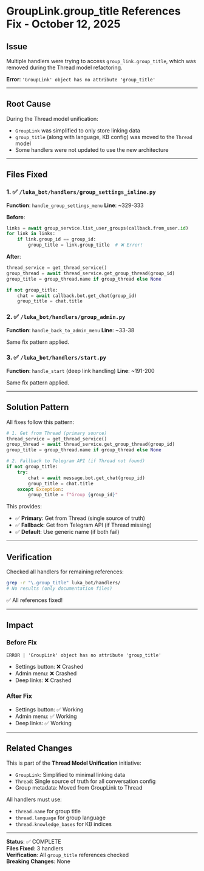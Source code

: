 # GroupLink.group_title References Fix - October 12, 2025

## Issue
Multiple handlers were trying to access `group_link.group_title`, which was removed during the Thread model refactoring.

**Error**: `'GroupLink' object has no attribute 'group_title'`

---

## Root Cause

During the Thread model unification:
- `GroupLink` was simplified to only store linking data
- `group_title` (along with language, KB config) was moved to the `Thread` model
- Some handlers were not updated to use the new architecture

---

## Files Fixed

### 1. ✅ `/luka_bot/handlers/group_settings_inline.py`
**Function**: `handle_group_settings_menu`
**Line**: ~329-333

**Before**:
```python
links = await group_service.list_user_groups(callback.from_user.id)
for link in links:
    if link.group_id == group_id:
        group_title = link.group_title  # ❌ Error!
```

**After**:
```python
thread_service = get_thread_service()
group_thread = await thread_service.get_group_thread(group_id)
group_title = group_thread.name if group_thread else None

if not group_title:
    chat = await callback.bot.get_chat(group_id)
    group_title = chat.title
```

### 2. ✅ `/luka_bot/handlers/group_admin.py`
**Function**: `handle_back_to_admin_menu`
**Line**: ~33-38

Same fix pattern applied.

### 3. ✅ `/luka_bot/handlers/start.py`
**Function**: `handle_start` (deep link handling)
**Line**: ~191-200

Same fix pattern applied.

---

## Solution Pattern

All fixes follow this pattern:

```python
# 1. Get from Thread (primary source)
thread_service = get_thread_service()
group_thread = await thread_service.get_group_thread(group_id)
group_title = group_thread.name if group_thread else None

# 2. Fallback to Telegram API (if Thread not found)
if not group_title:
    try:
        chat = await message.bot.get_chat(group_id)
        group_title = chat.title
    except Exception:
        group_title = f"Group {group_id}"
```

This provides:
- ✅ **Primary**: Get from Thread (single source of truth)
- ✅ **Fallback**: Get from Telegram API (if Thread missing)
- ✅ **Default**: Use generic name (if both fail)

---

## Verification

Checked all handlers for remaining references:
```bash
grep -r "\.group_title" luka_bot/handlers/
# No results (only documentation files)
```

✅ All references fixed!

---

## Impact

### Before Fix
```
ERROR | 'GroupLink' object has no attribute 'group_title'
```
- Settings button: ❌ Crashed
- Admin menu: ❌ Crashed  
- Deep links: ❌ Crashed

### After Fix
- Settings button: ✅ Working
- Admin menu: ✅ Working
- Deep links: ✅ Working

---

## Related Changes

This is part of the **Thread Model Unification** initiative:
- `GroupLink`: Simplified to minimal linking data
- `Thread`: Single source of truth for all conversation config
- Group metadata: Moved from GroupLink to Thread

All handlers must use:
- `thread.name` for group title
- `thread.language` for group language
- `thread.knowledge_bases` for KB indices

---

**Status**: ✅ COMPLETE  
**Files Fixed**: 3 handlers  
**Verification**: All `group_title` references checked  
**Breaking Changes**: None

